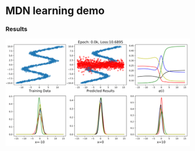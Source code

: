 # MDN learning demo

### Results
<div align=center><img width="600" src="https://github.com/LeonLIU08/MDN4pytorch/blob/master/results/trainingProcess.gif"/></div>

